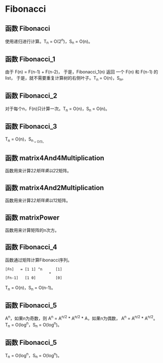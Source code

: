 # Fibonacci
##  函数 **Fibonacci**
使用递归进行计算。T<sub>n</sub> = O(2<sup>n</sup>)，S<sub>n</sub> = O(n)。

## 函数 **Fibonacci_1**
由于 F(n) = F(n-1) + F(n-2)，
于是，Fibonacci_1(n) 返回 一个 F(n) 和 F(n-1) 的 list，
于是，就不需要重复计算树的右侧叶子。T<sub>n</sub> = O(n)，S<sub>n</sub>。


## 函数 **Fibonacci_2**
对于每个n，F(n)只计算一次。T<sub>n</sub> = O(n)，S<sub>n</sub> = O(n)。

## 函数 **Fibonacci_3**
T<sub>n</sub> = O(n)，S<sub>n<sub> = O(1)。

## 函数 **matrix4And4Multiplication**
函数用来计算2*2矩阵乘以2*2矩阵。

## 函数 **matrix4And2Multiplication**
函数用来计算2*2矩阵乘以1*2矩阵。

## 函数 **matrixPower**
函数用来计算矩阵的n次方。

## 函数 **Fibonacci_4**
函数通过矩阵计算Fibonacci序列。

```
[Fn]   = [1 1] ^n      [1]
                    *
[Fn-1]   [1 0]         [0]
```
T<sub>n</sub> = O(n)，S<sub>n</sub> = O(n-1)。

## 函数 **Fibonacci_5**
A<sup>n</sup>，如果n为奇数，则 A<sup>n</sup> = A<sup>n/2</sup> * A<sup>n/2</sup> * A，如果n为偶数，
A<sup>n</sup> = A<sup>n/2</sup> * A<sup>n/2</sup>。
T<sub>n</sub> = O(log<sup>n</sup>，S<sub>n</sub> = O(log<sup>n</sup>)。

## 函数 **Fibonacci_5**
T<sub>n</sub> = O(log<sup>n</sup>，S<sub>n</sub> = O(log<sup>n</sup>)。

